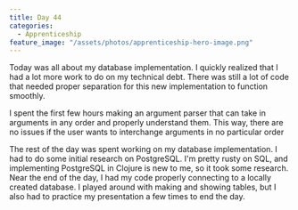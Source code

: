 ```yaml
---
title: Day 44
categories:
  - Apprenticeship
feature_image: "/assets/photos/apprenticeship-hero-image.png"
---
```


Today was all about my database implementation. I quickly realized that I had a lot more work
to do on my technical debt. There was still a lot of code that needed proper separation for this
new implementation to function smoothly.

I spent the first few hours making an argument parser that can take in arguments in any order and
properly understand them. This way, there are no issues if the user wants to interchange arguments
in no particular order

The rest of the day was spent working on my database implementation. I had to do some initial
research on PostgreSQL. I'm pretty rusty on SQL, and implementing PostgreSQL in Clojure is new
to me, so it took some research. Near the end of the day, I had my code properly connecting to
a locally created database. I played around with making and showing tables, but I also had to
practice my presentation a few times to end the day.